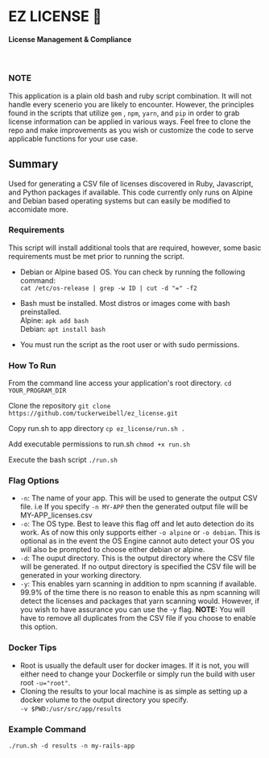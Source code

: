 # EZ LICENSE :closed_lock_with_key:
#### License Management & Compliance            
<br>

### NOTE 
This application is a plain old bash and ruby script combination. It will not handle every scenerio you are likely to encounter. However, the principles found in the scripts that utilize ```gem``` , ```npm```, ```yarn```, and ```pip``` in order to grab license information can be applied in various ways. Feel free to clone the repo and make improvements as you wish or customize the code to serve applicable functions for your use case.

## Summary
Used for generating a CSV file of licenses discovered in Ruby, Javascript, and Python packages if available. This code currently only runs on Alpine and Debian based operating systems but can easily be modified to accomidate more. 

### Requirements
This script will install additional tools that are required, however, some basic requirements must be met prior to running the script. 

- Debian or Alpine based OS. You can check by running the following command: <br>
  ```cat /etc/os-release | grep -w ID | cut -d "=" -f2```
  
- Bash must be installed. Most distros or images come with bash preinstalled. <br>
Alpine: ```apk add bash``` <br>
Debian: ```apt install bash```

- You must run the script as the root user or with sudo permissions.


### How To Run

From the command line access your application's root directory.
```cd YOUR_PROGRAM_DIR```

Clone the repository
```git clone https://github.com/tuckerweibell/ez_license.git```

Copy run.sh to app directory
```cp ez_license/run.sh .```

Add executable permissions to run.sh
```chmod +x run.sh```

Execute the bash script
```./run.sh```

### Flag Options

- ```-n```: The name of your app. This will be used to generate the output CSV file. i.e If you specify ```-n MY-APP``` then the generated output file will be MY-APP_licenses.csv
- ```-o```: The OS type. Best to leave this flag off and let auto detection do its work. As of now this only supports either ```-o alpine``` or ```-o debian```. This is optional as in the event the OS Engine cannot auto detect your OS you will also be prompted to choose either debian or alpine.
- ```-d```: The ouput directory. This is the output directory where the CSV file will be generated. If no output directory is specified the CSV file will be generated in your working directory.
- ```-y```: This enables yarn scanning in addition to npm scanning if available. 99.9% of the time there is no reason to enable this as npm scanning will detect the licenses and packages that yarn scanning would. However, if you wish to have assurance you can use the -y flag. **NOTE:** You will have to remove all duplicates from the CSV file if you choose to enable this option.

### Docker Tips
- Root is usually the default user for docker images. If it is not, you will either need to change your Dockerfile or simply run the build with user root ```-u="root"```.
- Cloning the results to your local machine is as simple as setting up a docker volume to the output directory you specify. <br> ```-v $PWD:/usr/src/app/results```

### Example Command

```./run.sh -d results -n my-rails-app```


